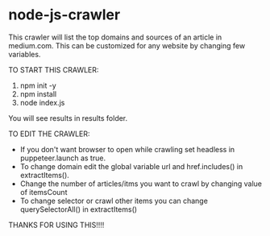 # node-js-crawler
This crawler will list the top domains and sources of an article in medium.com. This can be customized for any website by changing few variables.

TO START THIS CRAWLER:

1) npm init -y
2) npm install
3) node index.js

You will see results in results folder.

TO EDIT THE CRAWLER:
- If you don't want browser to open while crawling set headless in puppeteer.launch as true.
- To change domain edit the global variable url and href.includes() in extractItems().
- Change the number of articles/itms you want to crawl by changing value of itemsCount
- To change selector or crawl other items you can change querySelectorAll() in extractItems()


THANKS FOR USING THIS!!!!
